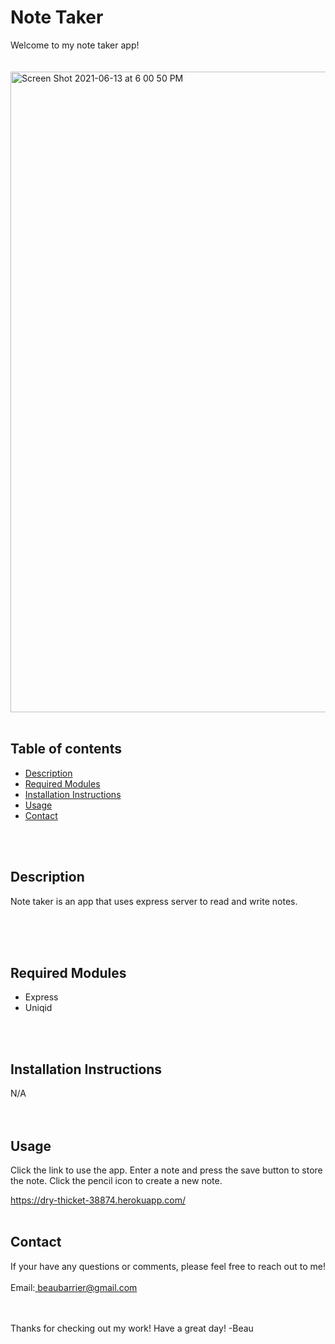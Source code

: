 
Note Taker
=========================
Welcome to my note taker app! 
<br><br><br>
<img width="1025" alt="Screen Shot 2021-06-13 at 6 00 50 PM" src="https://user-images.githubusercontent.com/78766978/121833929-52afcd80-cc82-11eb-909f-de9b8fe5831a.png">
<br><br>

Table of contents
-----------------

- [Description](#description)
- [Required Modules](#required-modules)
- [Installation Instructions](#installation-instructions)
- [Usage](#usage)
- [Contact](#contact)

<br><br>

Description
-------------
Note taker is an app that uses express server to read and write notes.

<br><br><br>

Required Modules
----------------
- Express
- Uniqid


<br><br>

Installation Instructions
-------------------------
N/A
<br><br><br>

Usage
-----
Click the link to use the app. Enter a note and press the save button to store the note. Click the pencil icon to create a new note.

<a href="
https://dry-thicket-38874.herokuapp.com/">
https://dry-thicket-38874.herokuapp.com/</a>
<br><br>


Contact
-------
If your have any questions or comments, please feel free to reach out to me!
<br><br>
Email:<a href="mailto:beaubarrier@gmail.com"> beaubarrier@gmail.com</a>
<br><br><br>

Thanks for checking out my work! Have a great day! -Beau
